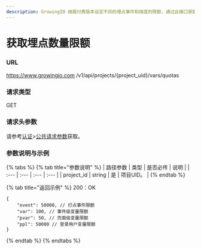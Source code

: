 ```yaml
---
description: GrowingIO 根据付费版本设定不同的埋点事件和维度的限额，通过此接口获取您项目的限额。
---
```


# 获取埋点数量限额

### URL

https://www.growingio.com /v1/api/projects/{project\_uid}/vars/quotas

### 请求类型

GET

### 请求头参数

请参考[认证](../authenticate/)&gt;[公共请求参数](../authenticate/head-parameter.md)获取。

### 参数说明与示例

{% tabs %}
{% tab title="参数说明" %}
| 路径参数 | 类型 | 是否必传 | 说明 |
| :--- | :--- | :--- | :--- |
| project\_id | string | 是 | 项目UID。 |
{% endtab %}

{% tab title="返回示例" %}
200：OK

```text
{
    "event": 50000, // 打点事件限额
    "var": 100, // 事件级变量限额
    "pvar": 50, // 页面级变量限额
    "ppl": 50000 // 登录用户变量限额
}
```
{% endtab %}
{% endtabs %}

